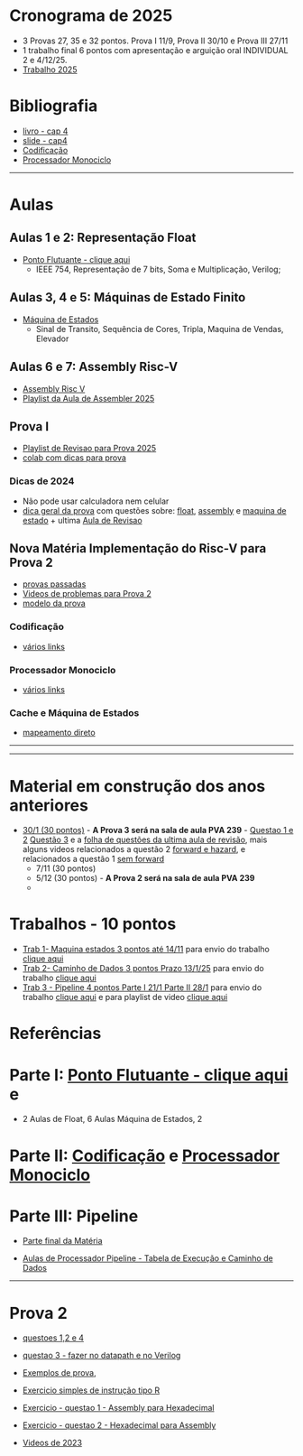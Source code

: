 # Cronograma de 2025
* 3 Provas 27, 35 e 32 pontos. Prova I 11/9, Prova II 30/10 e Prova III 27/11 
* 1 trabalho final 6 pontos com apresentação e arguição oral INDIVIDUAL 2 e 4/12/25.
* [Trabalho 2025](https://www.youtube.com/playlist?list=PLcvOyD_LMr6kHXlfB374f2AMWlj7aYbXH)

# Bibliografia
* [livro - cap 4](https://github.com/arduinoufv/inf250/blob/master/2024/assembly.md#livros)
* [slide - cap4](https://docs.google.com/presentation/d/1ztqfccs7TybpBk6Xqyg3BRS_BEc2WtihyqBCcf3xrYM/edit?usp=sharing)
* [Codificação](https://github.com/arduinoufv/inf250/blob/master/2024/codificacao.md)
* [Processador Monociclo](https://github.com/arduinoufv/inf250/blob/master/2024/monociclo.md)
---
# Aulas

##  Aulas  1 e 2: Representação Float
* [Ponto Flutuante - clique aqui](https://github.com/arduinoufv/inf250/blob/master/2024/float24.md)
  * IEEE 754, Representação de 7 bits, Soma e Multiplicação, Verilog; 
## Aulas 3, 4 e 5: Máquinas de Estado Finito
* [Máquina de Estados](https://github.com/arduinoufv/inf250/blob/master/2024/fsm.md)
    * Sinal de Transito, Sequência de Cores, Tripla, Maquina de Vendas, Elevador
  
## Aulas 6 e 7: Assembly Risc-V
* [Assembly Risc V](https://github.com/arduinoufv/inf250/blob/master/2024/assembly.md)
* [Playlist da Aula de Assembler 2025](https://www.youtube.com/playlist?list=PLcvOyD_LMr6nCi-nQ69zmo0F_wXoifB_i)
## Prova I
* [Playlist de Revisao para Prova 2025](https://www.youtube.com/playlist?list=PLcvOyD_LMr6lCKzbW5AmccA7x7kKBn_q1)
*  [colab com dicas para prova](https://colab.research.google.com/drive/1xZ7whf3YuHq_0Ul0nuQZooR5314m-YsO?usp=sharing)

### Dicas de 2024
* Não pode usar calculadora nem celular
* [dica geral da prova](https://youtu.be/_s3cyz3Sd9k) com questões sobre: [float](https://youtu.be/EgCpuJbbC8E), [assembly](https://youtu.be/aKgDLfZhFA8) e [maquina de estado](https://www.youtube.com/playlist?list=PLcvOyD_LMr6nMzBUR-i6STZfg9MR0AVN5) + ultima [Aula de Revisao](https://www.youtube.com/playlist?list=PLcvOyD_LMr6k5MtKSIjeYz_GDvWlk9GLQ)

## Nova Matéria Implementação do Risc-V para Prova 2 
   * [provas passadas](https://drive.google.com/drive/folders/19izK_r-uApBRUX1DLTZBpml1pEFZEo1X?usp=sharing)
   * [Videos de problemas para Prova 2](https://www.youtube.com/playlist?list=PLcvOyD_LMr6kqJ7TITnV8am41kpMkYFQS)
   * [modelo da prova](https://docs.google.com/document/d/1EmcDXC-Z-m5z5myd9WlaETQSO_Mt3kRz2Cg8oshD3p8/edit?usp=sharing)
### Codificação
* [vários links](https://github.com/arduinoufv/inf250/blob/master/2024/codificacao.md)
### Processador Monociclo
* [vários links](https://github.com/arduinoufv/inf250/blob/master/2024/monociclo.md)
### Cache e Máquina de Estados
* [mapeamento direto](https://colab.research.google.com/drive/1agDgUoG4aIldq-AkhVa_mjKKkV7FlaDn?usp=sharing)
----
----
# Material em construção dos anos anteriores

* [30/1 (30 pontos)](https://www.youtube.com/playlist?list=PLcvOyD_LMr6nJNyXtfbDgVq_dxLbKpTWq) - **A Prova 3 será na sala de aula PVA 239** - [Questao 1 e 2](https://docs.google.com/document/d/1PlLWaqZeU2YMhULrGTSqKQRoRg9pSu4YJvyVySe81rc/edit?usp=sharing)  [Questão 3](https://docs.google.com/document/d/1NFCfhNiI1Wej77CkSkChfNBAxC7TLiKsgqySfq9a3tA/edit?usp=sharing) e a [folha de questões da ultima aula de revisão](https://docs.google.com/document/d/1sTT7KcSxtaaJzCNrQfx8aFWYSsNa1kNeAWpGAQ2VkHc/edit?usp=sharing), mais alguns videos relacionados a questão 2 [forward e hazard](https://www.youtube.com/playlist?list=PLcvOyD_LMr6mgsGaEC75M3NWLTQdHcRnT), e relacionados a questão 1 [sem forward](https://www.youtube.com/playlist?list=PLcvOyD_LMr6kehxpf-KUMmCTSsPwcs6hX)
    * 7/11 (30 pontos) 
    *  5/12 (30 pontos) - **A Prova 2 será na sala de aula PVA 239** 
    * 
  
# Trabalhos  - 10 pontos
   * [Trab 1- Maquina estados 3 pontos até 14/11](https://colab.research.google.com/drive/1cIsHsaC3JZVWpYgpVGQ68QKoEgF_5yig?usp=sharing) para envio do trabalho [clique aqui](https://forms.gle/ZUmhyZtxLX2Et6ae7)
   * [Trab 2- Caminho de Dados 3 pontos Prazo 13/1/25](https://colab.research.google.com/drive/1stSdWWX58nfNNW0xI8339-jQTa8cjsgb?usp=sharing) para envio do trabalho [clique aqui](https://forms.gle/xFz9nHcRafSSSuz76)
   * [Trab 3 - Pipeline 4 pontos Parte I 21/1 Parte II 28/1](https://colab.research.google.com/drive/1zSSEn4QL4NM3Vyr_e3okm2ODKzwElJy1?usp=sharing) para envio do trabalho [clique aqui](https://forms.gle/7DwUjT36zyWaxBdMA) e para playlist de video [clique aqui](https://www.youtube.com/playlist?list=PLcvOyD_LMr6m8ygn0rvMf7jcIm3VxL7cu)
  
# Referências


# Parte I: [Ponto Flutuante - clique aqui](https://github.com/arduinoufv/inf250/blob/master/2024/float24.md) e 
   
   * 2 Aulas de Float, 6 Aulas Máquina de Estados, 2 
   

# Parte II:  [Codificação](https://github.com/arduinoufv/inf250/blob/master/2024/codificacao.md) e [Processador Monociclo](https://github.com/arduinoufv/inf250/blob/master/2024/monociclo.md)
  

# Parte III: Pipeline
   * [Parte final da Matéria](https://github.com/arduinoufv/inf250/blob/master/2023/verilog_pipeline.md)

   * [Aulas de Processador Pipeline - Tabela de Execução e Caminho de Dados](https://github.com/arduinoufv/inf250/blob/master/2023/pipeline.md)

-------
# Prova 2
   * [questoes 1,2 e 4](https://www.youtube.com/playlist?list=PLcvOyD_LMr6mrhCxnPMOmU3hnUmm8Mgss)
   * [questao 3 - fazer no datapath e no Verilog](https://www.youtube.com/playlist?list=PLcvOyD_LMr6lxjcBPDGlxkU8SZPOTd4xn)
   *  [Exemplos de prova](https://github.com/arduinoufv/inf250/blob/master/2024/prova2.md), 

   * [Exercicio simples de instrução tipo R](https://colab.research.google.com/drive/1Id4bzOBTbZgqrWdyvD3K2eEcnEAdqxqV?usp=sharing)
   * [Exercicio - questao 1 - Assembly para Hexadecimal](https://colab.research.google.com/drive/1QHVEaphOLVFhRe-NSnaqh7N6nyrzNSPx?usp=sharing)
   * [Exercicio - questao 2 - Hexadecimal para Assembly](https://colab.research.google.com/drive/1_IJVgOGokCY0RMEBD1bR6CD1oAiDIJwE?usp=sharing)
   * [Videos de 2023](https://github.com/arduinoufv/inf250/blob/master/2024/monociclo.md#exercicios-para-prova)

